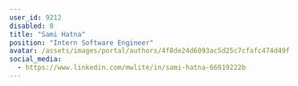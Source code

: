 ```yaml
---
user_id: 9212
disabled: 0
title: "Sami Hatna"
position: "Intern Software Engineer"
avatar: /assets/images/portal/authors/4f8de24d6093ac5d25c7cfafc474d49f.jpg
social_media:
  - https://www.linkedin.com/mwlite/in/sami-hatna-66019222b
---
```

